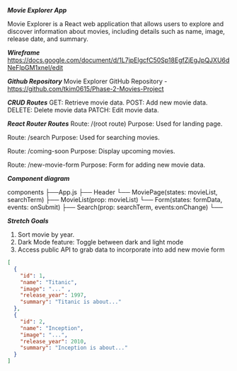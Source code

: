 ***Movie Explorer App***

Movie Explorer is a React web application that allows users to explore and discover information about movies, including details such as name, image, release date, and summary.

***Wireframe***
https://docs.google.com/document/d/1L7jpElgcfC50Sp18EgfZjEgJpQJXU6dNeFIpGM1xneI/edit


***Github Repository***
Movie Explorer GitHub Repository - https://github.com/tkim0615/Phase-2-Movies-Project

***CRUD Routes***
GET: Retrieve movie data.
POST: Add new movie data.
DELETE: Delete movie data
PATCH: Edit movie data.


***React Router Routes***
Route: /(root route)
Purpose: Used for landing page.

Route: /search
Purpose: Used for searching movies.

Route: /coming-soon
Purpose: Display upcoming movies.

Route: /new-movie-form
Purpose: Form for adding new movie data.


***Component diagram***

components
├──App.js
   ├── Header
   └── MoviePage(states: movieList, searchTerm)
       ├── MovieList(prop: movieList)
       └── Form(states: formData, events: onSubmit)
       ├── Search(prop: searchTerm, events:onChange)
       └── 



***Stretch Goals***
1. Sort movie by year.
2. Dark Mode feature: Toggle between dark and light mode
3. Access public API to grab data to incorporate into add new movie form

```json
[
  {
    "id": 1,
    "name": "Titanic",
    "image": "..." ,
    "release_year": 1997,
    "summary": "Titanic is about..."
  },
  {
    "id": 2,
    "name": "Inception",
    "image": "...",
    "release_year": 2010,
    "summary": "Inception is about..."
  }
]
```































